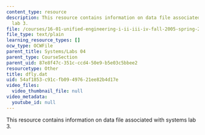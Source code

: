 ```yaml
---
content_type: resource
description: This resource contains information on data file associated with systems
  lab 3.
file: /courses/16-01-unified-engineering-i-ii-iii-iv-fall-2005-spring-2006/54af1853c91cfb09497621ee82b4d17e_dfly.dat
file_type: text/plain
learning_resource_types: []
ocw_type: OCWFile
parent_title: Systems/Labs 04
parent_type: CourseSection
parent_uid: 87e8f47c-351c-ccd4-50e9-b5e03c5bbee2
resourcetype: Other
title: dfly.dat
uid: 54af1853-c91c-fb09-4976-21ee82b4d17e
video_files:
  video_thumbnail_file: null
video_metadata:
  youtube_id: null
---
```

This resource contains information on data file associated with systems lab 3.

